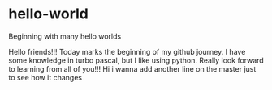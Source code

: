 # hello-world
Beginning with many hello worlds 

Hello friends!!!
Today marks the beginning of my github journey. 
I have some knowledge in turbo pascal, but I like using python.
Really look forward to learning from all of you!!!
Hi i wanna add another line on the master just to see how it changes
